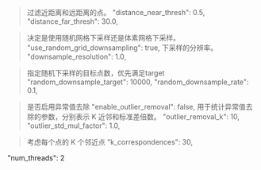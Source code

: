 
>过滤近距离和远距离的点。
"distance_near_thresh": 0.5,
"distance_far_thresh": 30.0,

>决定是使用随机网格下采样还是体素网格下采样。
"use_random_grid_downsampling": true,
下采样的分辨率。
"downsample_resolution": 1.0,

>指定随机下采样的目标点数，优先满足target
"random_downsample_target": 10000,
"random_downsample_rate": 0.1,

>是否启用异常值去除
"enable_outlier_removal": false,
用于统计异常值去除的参数，分别表示 K 近邻和标准差倍数。
"outlier_removal_k": 10,
"outlier_std_mul_factor": 1.0,

>考虑每个点的 K 个邻近点
"k_correspondences": 30,

"num_threads": 2